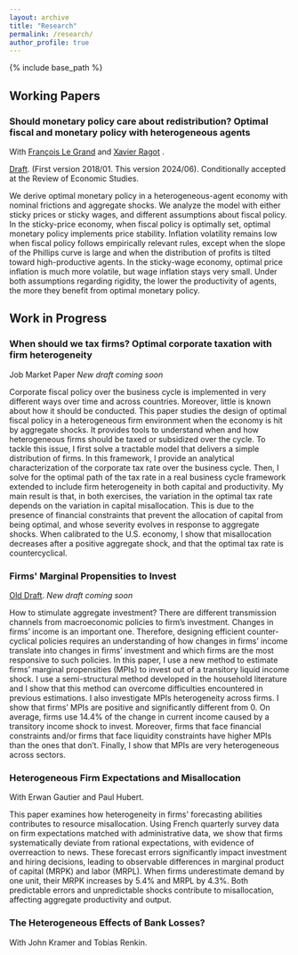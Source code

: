 ```yaml
---
layout: archive
title: "Research"
permalink: /research/
author_profile: true
---
```


<!-- {% if author.googlescholar %}
  <!-- You can also find my articles on <u><a href="{{author.googlescholar}}">my Google Scholar profile</a>.</u> -->
<!-- {% endif %}

{% include base_path %}

{% for post in site.publications reversed %}
  {% include archive-single.html %}
{% endfor %} -->
 <!-- --> 


 {% include base_path %}

## Working Papers ##

### Should monetary policy care about redistribution? Optimal fiscal and monetary policy with heterogeneous agents ###
With  <a href="https://francois-le-grand.com/">François Le Grand</a>  and <a href="https://https://xavier-ragot.fr/">Xavier Ragot</a> . 

[Draft](https://alais-martinbaillon.github.io/files/LeGrand_MartinBaillon_Ragot_Money.pdf).  (First version 2018/01. This version 2024/06). Conditionally accepted at the Review of Economic Studies.

We derive optimal monetary policy in a heterogeneous-agent economy with nominal
frictions and aggregate shocks. We analyze the model with either sticky prices or sticky wages,
and different assumptions about fiscal policy. In the sticky-price economy, when fiscal policy is
optimally set, optimal monetary policy implements price stability. Inflation volatility remains
low when fiscal policy follows empirically relevant rules, except when the slope of the Phillips
curve is large and when the distribution of profits is tilted toward high-productive agents. In
the sticky-wage economy, optimal price inflation is much more volatile, but wage inflation
stays very small. Under both assumptions regarding rigidity, the lower the productivity of
agents, the more they benefit from optimal monetary policy.

## Work in Progress ##
### When should we tax firms? Optimal corporate taxation with firm heterogeneity ###
Job Market Paper *New draft coming soon*

Corporate fiscal policy over the business cycle is implemented in very different ways over time and across countries. Moreover, little is known about how it should be conducted. This paper studies the design of optimal fiscal policy in a heterogeneous firm environment when the economy is hit by aggregate shocks. It provides tools to understand when and how heterogeneous firms should be taxed or subsidized over the cycle. To tackle this issue, I first solve a tractable model that delivers a simple distribution of firms. In this framework, I provide an analytical characterization of the corporate tax rate over the business cycle. Then, I solve for the optimal path of the tax rate in a real business cycle framework extended to include firm heterogeneity in both capital and productivity. My main result is that, in both exercises, the variation in the optimal tax rate depends on the variation in capital misallocation. This is due to the presence of financial constraints that prevent the allocation of capital from being optimal, and whose severity evolves in response to aggregate shocks. When calibrated to the U.S. economy, I show that misallocation decreases after a positive aggregate shock, and that the optimal tax rate is countercyclical.

### Firms' Marginal Propensities to Invest ###

[Old Draft](https://alais-martinbaillon.github.io/files/MartinBaillon_MPI.pdf). *New draft coming soon*


How to stimulate aggregate investment? There are different transmission channels from macroeconomic policies to firm’s investment. Changes in firms’ income is an important one. Therefore, designing efficient counter-cyclical policies requires an understanding of how changes in firms’ income translate into changes in firms’ investment and which firms are the most responsive to such policies. In this paper, I use a new method to estimate firms’ marginal propensities (MPIs) to invest out of a transitory liquid income shock. I use a semi-structural method developed in the household literature and I show that this method can overcome difficulties encountered in previous estimations. I also investigate MPIs heterogeneity across firms. I show that firms’ MPIs are positive and significantly different from 0. On average, firms use 14.4% of the change in current income caused by a transitory income shock to invest. Moreover, firms that face financial constraints and/or firms that face liquidity constraints have higher MPIs than the ones that don’t. Finally, I show that MPIs are very heterogeneous across sectors.


### Heterogeneous Firm Expectations and Misallocation ###
With Erwan Gautier and Paul Hubert. 

This paper examines how heterogeneity in firms' forecasting abilities contributes to resource misallocation. Using French quarterly survey data on firm expectations matched with administrative data, we show that firms systematically deviate from rational expectations, with evidence of overreaction to news. These forecast errors significantly impact investment and hiring decisions, leading to observable differences in marginal product of capital (MRPK) and labor (MRPL). When firms underestimate demand by one unit, their MRPK increases by 5.4\% and MRPL by 4.3\%. Both predictable errors and unpredictable shocks contribute to misallocation, affecting aggregate productivity and output.


### The Heterogeneous Effects of Bank Losses? ###
With John Kramer and Tobias Renkin. 
